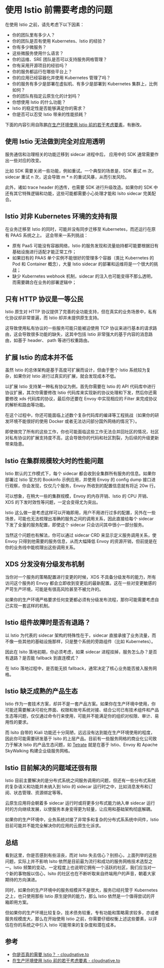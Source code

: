 # 使用 Istio 前需要考虑的问题

在使用 Istio 之前，请先考虑下以下因素：

- 你的团队里有多少人？
- 你的团队是否有使用 Kubernetes、Istio 的经验？
- 你有多少微服务？
- 这些微服务使用什么语言？
- 你的运维、SRE 团队是否可以支持服务网格管理？
- 你有采用开源项目的经验吗？
- 你的服务都运行在哪些平台上？
- 你的应用已经容器化并使用 Kubernetes 管理了吗？
- 你的服务有多少是部署在虚拟机、有多少是部署到 Kubernetes 集群上，比例如何？
- 你的团队有指定云原生化的计划吗？
- 你想使用 Istio 的什么功能？
- Istio 的稳定性是否能够满足你的需求？
- 你是否可以忍受 Istio 带来的性能损耗？

下面的内容引用自陈鹏[在生产环境使用 Istio 前的若干考虑要素](https://cloudnative.to/blog/the-facts-of-using-istio/)，有删改。

## 使用 Istio 无法做到完全对应用透明

服务通信和治理相关的功能迁移到 sidecar 进程中后， 应用中的 SDK 通常需要作出一些对应的改变。

比如 SDK 需要关闭一些功能，例如重试。一个典型的场景是，SDK 重试 m 次，sidecar 重试 n 次，这会导致 m * n 的重试风暴，从而引发风险。

此外，诸如 trace header 的透传，也需要 SDK 进行升级改造。如果你的 SDK 中还有其它特殊逻辑和功能，这些可能都需要小心处理才能和 Isito sidecar 完美配合。

## Istio 对非 Kubernetes 环境的支持有限

在业务迁移至 Istio 的同时，可能并没有同步迁移至 Kubernetes，而还运行在原有 PAAS 系统之上。 这会带来一系列挑战：

- 原有 PaaS 可能没有容器网络，Istio 的服务发现和流量劫持都可能要根据旧有基础设施进行适配才能正常工作；
- 如果旧有的 PAAS 单个实例不能很好的管理多个容器（类比 Kubernetes 的 Pod 和 Container 概念），大量 Istio sidecar 的部署和运维将是一个很大的挑战；
- 缺少 Kubernetes webhook 机制，sidecar 的注入也可能变得不那么透明，而需要耦合在业务的部署逻辑中；

## 只有 HTTP 协议是一等公民

Istio 原生对 HTTP 协议提供了完善的全功能支持，但在真实的业务场景中，私有化协议却非常普遍，而 Istio 却并未提供原生支持。

这导致使用私有协议的一些服务可能只能被迫使用 TCP 协议来进行基本的请求路由，这会导致很多功能的缺失，这其中包括 Istio 非常强大的基于内容的消息路由，如基于 header、 path 等进行权重路由。

## 扩展 Istio 的成本并不低

虽然 Istio 的总体架构是基于高度可扩展而设计，但由于整个 Istio 系统较为复杂，如果你对 Istio 进行过真实的扩展，就会发现成本不低。

以扩展 Istio 支持某一种私有协议为例，首先你需要在 Istio 的 API 代码库中进行协议扩展，其次你需要修改 Istio 代码库来实现新的协议处理和下发，然后你还需要修改 xds 代码库的协议，最后你还要在 Envoy 中实现相应的 Filter 来完成协议的解析和路由等功能。

在这个过程中，你还可能面临上述数个复杂代码库的编译等工程挑战（如果你的研发环境不能很好的使用 Docker 或者无法访问部分国外网络的情况下）。

即使做完了所有的这些工作，你也可能面临这些工作无法合并回社区的情况，社区对私有协议的扩展支持度不高，这会导致你的代码和社区割裂，为后续的升级更新带来隐患。

## Istio 在集群规模较大时的性能问题

Istio 默认的工作模式下，每个 sidecar 都会收到全集群所有服务的信息。如果你部署过 Istio 官方的 Bookinfo 示例应用，并使用 Envoy 的 config dump 接口进行观察，你会发现，仅仅几个服务，Envoy 所收到的配置信息就有将近 20w 行。

可以想象，在稍大一些的集群规模，Envoy 的内存开销、Istio 的 CPU 开销、XDS 的下发时效性等问题，一定会变得尤为突出。

Istio 这么做一是考虑这样可以开箱即用，用户不用进行过多的配置，另外在一些场景，可能也无法梳理出准确的服务之间的调用关系，因此直接给每个 sidecar 下发了全量的服务配置，即使这个 sidecar 只会访问其中很小一部分服务。

当然这个问题也有解法，你可以通过 sidecar CRD 来显示定义服务调用关系，使 Envoy 只得到他需要的服务信息，从而大幅降低 Envoy 的资源开销，但前提是在你的业务线中能梳理出这些调用关系。

## XDS 分发没有分级发布机制

当你对一个服务的策略配置进行变更的时候，XDS 不具备分级发布的能力，所有访问这个服务的 Envoy 都会立即收到变更后的最新配置。这在一些对变更敏感的严苛生产环境，可能是有很高风险甚至不被允许的。

如果你的生产环境严格要求任何变更都必须有分级发布流程，那你可能需要考虑自己实现一套这样的机制。

## Istio 组件故障时是否有退路？

以 Istio 为代表的 sidecar 架构的特殊性在于，sidecar 直接承接了业务流量，而不像一些其他的基础设施那样，只是整个系统的旁路组件（比如 Kubernetes）。

因此在 Isito 落地初期，你必须考虑，如果 sidecar 进程挂掉，服务怎么办？是否有退路？是否能 fallback 到直连模式？

在 Istio 落地过程中，是否能无损 fallback，通常决定了核心业务能否接入服务网格。

## Istio 缺乏成熟的产品生态

Istio 作为一套技术方案，却并不是一套产品方案。如果你在生产环境中使用，你可能还需要解决可视化界面、权限和账号系统对接、结合公司已有技术组件和产品生态等问题，仅仅通过命令行来使用，可能并不能满足你的组织对权限、审计、易用性的要求。

而 Isito 自带的 Kiali 功能还十分简陋，远远没有达到能在生产环境使用的程度，因此你可能需要研发基于 Isito 的上层产品。目前有一些服务网格的商业化公司致力于解决 Istio 的产品生态问题，如 [Tetrate](https://tetrate.io) 就是在基于 Istio、Envoy 和 Apache SkyWalking 构建企业级服务网格。

## Istio 目前解决的问题域还很有限

Istio 目前主要解决的是分布式系统之间服务调用的问题，但还有一些分布式系统的复杂语义和功能并未纳入到 Istio 的 sidecar 运行时之中，比如消息发布和订阅、状态管理、资源绑定等等。

云原生应用将会朝着多 sidecar 运行时或将更多分布式能力纳入单 sidecar 运行时的方向继续发展，以使服务本身变得更为轻量，让应用和基础架构彻底解耦。

如果你的生产环境中，业务系统对接了非常多和复杂的分布式系系统中间件，Istio 目前可能并不能完全解决你的应用的云原生化诉求。

## 总结

看到这里，你是否感到有些沮丧，而对 Isito 失去信心？别担心，上面列举的这些问题，实际上并不影响 Isito 依然是目前最为流行和成功的服务网格技术选型之一。Istio 频繁的变动，一定程度上也说明它拥有一个活跃的社区，我们应当对一个新的事物报以信心，Isito 的社区也在不断听取来自终端用户的声音，朝着大家期待的方向演进。

同时，如果你的生产环境中的服务规模并不是很大，服务已经托管于 Kubernetes 之上，也只使用那些 Istio 原生提供的能力，那么 Istio 依然是一个值得尝试的开箱即用方案。

但如果你的生产环境比较复杂，技术债务较重，专有功能和策略需求较多，亦或者服务规模庞大，那么在开始使用 Istio 之前，你需要仔细权衡上述这些要素，以评估在你的系统之中引入 Istio 可能带来的复杂度和潜在成本。

## 参考

- [你是否真的需要 Istio？ - cloudnative.to](https://cloudnative.to/sig-istio/begin/do-you-really-need-istio)
- [在生产环境使用 Istio 前的若干考虑要素 - cloudnative.to](https://cloudnative.to/blog/the-facts-of-using-istio/)

